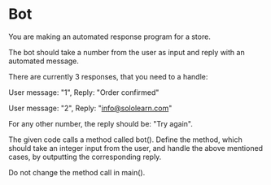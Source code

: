 # Bot

You are making an automated response program for a store.

The bot should take a number from the user as input and reply with an automated message.

There are currently 3 responses, that you need to a handle:

User message: "1", Reply: "Order confirmed"

User message: "2", Reply: "info@sololearn.com"

For any other number, the reply should be: "Try again".

The given code calls a method called bot(). Define the method, which should take an integer input from the user, and handle the above mentioned cases, by outputting the corresponding reply.

Do not change the method call in main().
